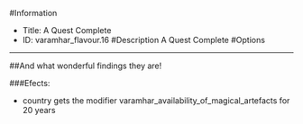 #Information
 - Title: A Quest Complete
 - ID: varamhar_flavour.16
#Description
A Quest Complete
#Options

___
##And what wonderful findings they are!

###Efects:<ul><li>country gets the modifier varamhar_availability_of_magical_artefacts for 20 years</li></ul>
